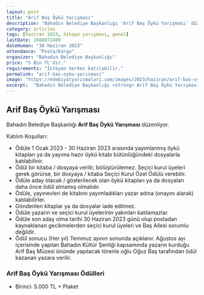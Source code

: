 ```yaml
---
layout: post
title: "Arif Baş Öykü Yarışması"
description: "Bahadın Belediye Başkanlığı 'Arif Baş Öykü Yarışması' düzenliyor."
category: articles
tags: [haziran 2023, hikaye yarışması, genel]
lastDate: 1688072400
dateHuman: "30 Haziran 2023"
attendance: "Posta/Kargo"
organizer: "Bahadın Belediye Başkanlığı"
price: "5 Bin TL'dir."
requirements: "İsteyen herkes katılabilir."
permalink: "arif-bas-oyku-yarismasi"
image: "https://edebiyatyarismalari.com/images/2023/haziran/arif-bas-oyku-yarismasi.jpg"
excerpt:  "Bahadın Belediye Başkanlığı <strong> Arif Baş Öykü Yarışması </strong> düzenliyor."
---
```


## Arif Baş Öykü Yarışması
Bahadın Belediye Başkanlığı **Arif Baş Öykü Yarışması** düzenliyor.  

Katılım Koşulları:
- Ödüle 1 Ocak 2023 - 30 Haziran 2023 arasında yayımlanmış öykü kitapları ya da yayıma hazır öykü kitabı bütünlüğündeki dosyalarla katılabilinir.
- Ödül bir kitaba / dosyaya verilir, bölüştürülemez. Seçici kurul üyeleri gerek görürse, bir dosyaya / kitaba Seçici Kurul Özel Ödülü verebilir.
- Ödüle aday olacak / gösterilecek olan öykü kitapları ya da dosyaları daha önce ödül almamış olmalıdır.
- Ödüle, yayınevleri de kitabını yayımladıkları yazar adına (onayını alarak) katılabilirler.
- Gönderilen kitaplar ya da dosyalar iade edilmez.
- Ödüle yazarın ve seçici kurul üyelerinin yakınları katılamazlar.
- Ödüle son aday olma tarihi 30 Haziran 2023 günü olup postadan kaynaklanan gecikmelerden seçici kurul üyeleri ve Baş Ailesi sorumlu değildir.
- Ödül sonucu (Her yıl) Temmuz ayının sonunda açıklanır. Ağustos ayı içerisinde yapılan Bahadın Kültür Şenliği kapsamında yazarın kurduğu Arif Baş Müzesi önünde yapılacak törenle oğlu Oğuz Baş tarafından ödül kazanan yazara verilir.


### Arif Baş Öykü Yarışması Ödülleri
- Birinci: 5.000 TL + Plaket